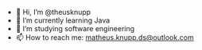 - 👋 Hi, I’m @theusknupp
- 🌱 I’m currently learning Java
- 💞️ I’m studying software engineering
- 📫 How to reach me: matheus.knupp.ds@outlook.com

<!---
theusknupp/theusknupp is a ✨ special ✨ repository because its `README.md` (this file) appears on your GitHub profile.
You can click the Preview link to take a look at your changes.
--->
